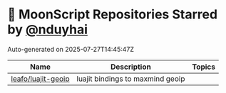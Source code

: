 # 🌟 MoonScript Repositories Starred by [@nduyhai](https://github.com/nduyhai)

Auto-generated on 2025-07-27T14:45:47Z

| Name | Description | Topics |
|------|-------------|-------|
| [leafo/luajit-geoip](https://github.com/leafo/luajit-geoip) | luajit bindings to maxmind geoip |  |
